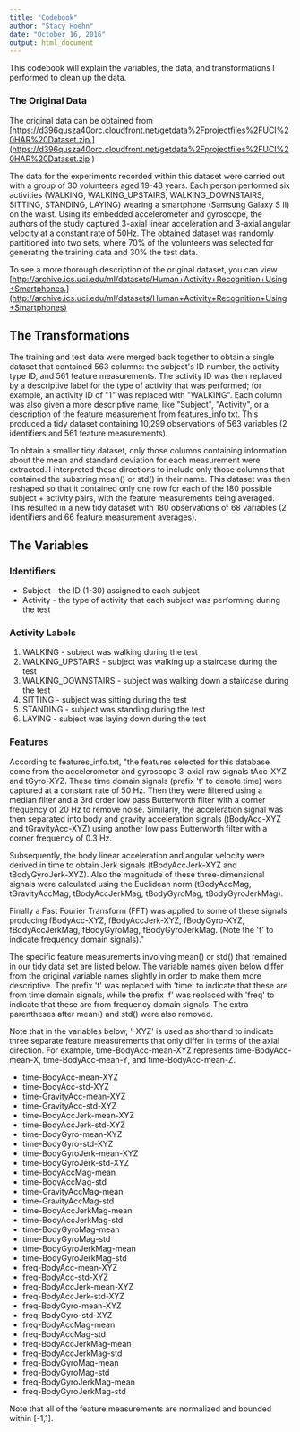 ```yaml
---
title: "Codebook"
author: "Stacy Hoehn"
date: "October 16, 2016"
output: html_document
---
```


This codebook will explain the variables, the data, and transformations I performed to clean up the data.

### The Original Data

The original data can be obtained from [https://d396qusza40orc.cloudfront.net/getdata%2Fprojectfiles%2FUCI%20HAR%20Dataset.zip.](https://d396qusza40orc.cloudfront.net/getdata%2Fprojectfiles%2FUCI%20HAR%20Dataset.zip
)  

The data for the experiments recorded within this dataset were carried out with a group of 30 volunteers aged 19-48 years. Each person performed six activities (WALKING, WALKING_UPSTAIRS, WALKING_DOWNSTAIRS, SITTING, STANDING, LAYING) wearing a smartphone (Samsung Galaxy S II) on the waist. Using its embedded accelerometer and gyroscope, the authors of the study captured 3-axial linear acceleration and 3-axial angular velocity at a constant rate of 50Hz.  The obtained dataset was randomly partitioned into two sets, where 70% of the volunteers was selected for generating the training data and 30% the test data. 

To see a more thorough description of the original dataset, you can view
[http://archive.ics.uci.edu/ml/datasets/Human+Activity+Recognition+Using+Smartphones.](http://archive.ics.uci.edu/ml/datasets/Human+Activity+Recognition+Using+Smartphones)


## The Transformations

The training and test data were merged back together to obtain a single dataset that contained 563 columns: the subject's ID number, the activity type ID, and 561 feature measurements.   The activity ID was then replaced by a descriptive label for the type of activity that was performed; for example, an activity ID of "1" was replaced with "WALKING".  Each column was also given a more descriptive name, like "Subject", "Activity", or a description of the feature measurement from features_info.txt.  This produced a tidy dataset containing 10,299 observations of 563 variables (2 identifiers and 561 feature measurements).

To obtain a smaller tidy dataset, only those columns containing information about the mean and standard deviation for each measurement  were extracted.  I interpreted these directions to include only those columns that contained the substring mean() or std() in their name.  This dataset was then reshaped so that it contained only one row for each of the 180 possible subject + activity pairs, with the feature measurements being averaged.  This resulted in a new tidy dataset with 180 observations of 68 variables (2 identifiers and 66 feature measurement averages).    

## The Variables 

### Identifiers

* Subject - the ID (1-30) assigned to each subject
* Activity - the type of activity that each subject was performing during the test

### Activity Labels
1. WALKING - subject was walking during the test
2. WALKING_UPSTAIRS - subject was walking up a staircase during the test
3. WALKING_DOWNSTAIRS - subject was walking down a staircase during the test
4. SITTING - subject was sitting during the test
5. STANDING - subject was standing during the test
6. LAYING - subject was laying down during the test

### Features

According to features_info.txt, "the features selected for this database come from the accelerometer and gyroscope 3-axial raw signals tAcc-XYZ and tGyro-XYZ. These time domain signals (prefix 't' to denote time) were captured at a constant rate of 50 Hz. Then they were filtered using a median filter and a 3rd order low pass Butterworth filter with a corner frequency of 20 Hz to remove noise. Similarly, the acceleration signal was then separated into body and gravity acceleration signals (tBodyAcc-XYZ and tGravityAcc-XYZ) using another low pass Butterworth filter with a corner frequency of 0.3 Hz. 

Subsequently, the body linear acceleration and angular velocity were derived in time to obtain Jerk signals (tBodyAccJerk-XYZ and tBodyGyroJerk-XYZ). Also the magnitude of these three-dimensional signals were calculated using the Euclidean norm (tBodyAccMag, tGravityAccMag, tBodyAccJerkMag, tBodyGyroMag, tBodyGyroJerkMag). 

Finally a Fast Fourier Transform (FFT) was applied to some of these signals producing fBodyAcc-XYZ, fBodyAccJerk-XYZ, fBodyGyro-XYZ, fBodyAccJerkMag, fBodyGyroMag, fBodyGyroJerkMag. (Note the 'f' to indicate frequency domain signals)." 

The specific feature measurements involving mean() or std() that remained in our tidy data set are listed below.  The variable names given below differ from the original variable names slightly in order to make them more descriptive.  The prefix 't' was replaced with 'time' to indicate that these are from time domain signals, while the prefix 'f' was replaced with 'freq' to indicate that these are from frequency domain signals.  The extra parentheses after mean() and std() were also removed.  

Note that in the variables below, '-XYZ' is used as shorthand to indicate three separate feature measurements that only differ in terms of the axial direction.  For example, time-BodyAcc-mean-XYZ represents time-BodyAcc-mean-X, time-BodyAcc-mean-Y, and time-BodyAcc-mean-Z.

* time-BodyAcc-mean-XYZ  
* time-BodyAcc-std-XYZ 
* time-GravityAcc-mean-XYZ
* time-GravityAcc-std-XYZ
* time-BodyAccJerk-mean-XYZ
* time-BodyAccJerk-std-XYZ
* time-BodyGyro-mean-XYZ 
* time-BodyGyro-std-XYZ
* time-BodyGyroJerk-mean-XYZ
* time-BodyGyroJerk-std-XYZ
* time-BodyAccMag-mean
* time-BodyAccMag-std 
* time-GravityAccMag-mean 
* time-GravityAccMag-std  
* time-BodyAccJerkMag-mean
* time-BodyAccJerkMag-std
* time-BodyGyroMag-mean
* time-BodyGyroMag-std
* time-BodyGyroJerkMag-mean
* time-BodyGyroJerkMag-std
* freq-BodyAcc-mean-XYZ
* freq-BodyAcc-std-XYZ 
* freq-BodyAccJerk-mean-XYZ
* freq-BodyAccJerk-std-XYZ  
* freq-BodyGyro-mean-XYZ
* freq-BodyGyro-std-XYZ 
* freq-BodyAccMag-mean 
* freq-BodyAccMag-std 
* freq-BodyAccJerkMag-mean
* freq-BodyAccJerkMag-std
* freq-BodyGyroMag-mean
* freq-BodyGyroMag-std
* freq-BodyGyroJerkMag-mean
* freq-BodyGyroJerkMag-std

Note that all of the feature measurements are normalized and bounded within [-1,1].

